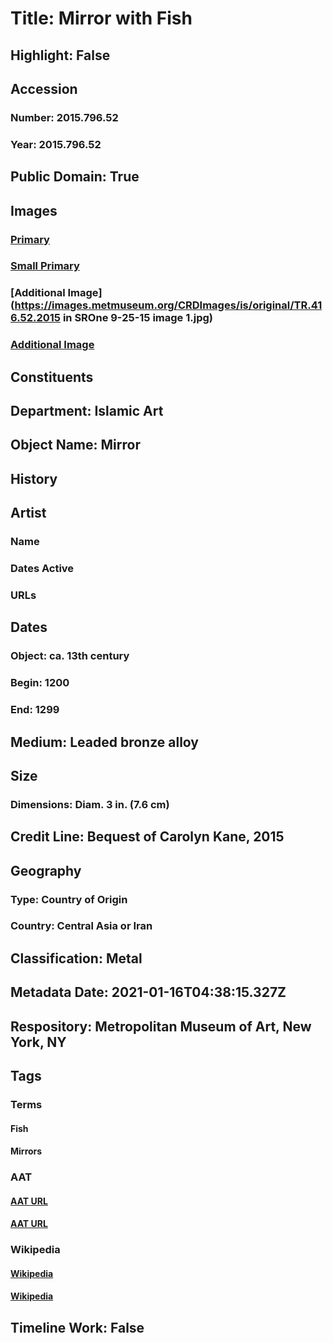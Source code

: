 # Title: Mirror with Fish
## Highlight: False
## Accession
### Number: 2015.796.52
### Year: 2015.796.52
## Public Domain: True
## Images
### [Primary](https://images.metmuseum.org/CRDImages/is/original/DP-13343-128.jpg)
### [Small Primary](https://images.metmuseum.org/CRDImages/is/web-large/DP-13343-128.jpg)
### [Additional Image](https://images.metmuseum.org/CRDImages/is/original/TR.416.52.2015 in SROne 9-25-15 image 1.jpg)
### [Additional Image](https://images.metmuseum.org/CRDImages/is/original/DP-13343-129.jpg)
## Constituents
## Department: Islamic Art
## Object Name: Mirror
## History
## Artist
### Name
### Dates Active
### URLs
## Dates
### Object: ca. 13th century
### Begin: 1200
### End: 1299
## Medium: Leaded bronze alloy
## Size
### Dimensions: Diam. 3 in. (7.6 cm)
## Credit Line: Bequest of Carolyn Kane, 2015
## Geography
### Type: Country of Origin
### Country: Central Asia or Iran
## Classification: Metal
## Metadata Date: 2021-01-16T04:38:15.327Z
## Respository: Metropolitan Museum of Art, New York, NY
## Tags
### Terms
#### Fish
#### Mirrors
### AAT
#### [AAT URL](http://vocab.getty.edu/page/aat/300266085)
#### [AAT URL](http://vocab.getty.edu/page/aat/300037682)
### Wikipedia
#### [Wikipedia]()
#### [Wikipedia]()
## Timeline Work: False